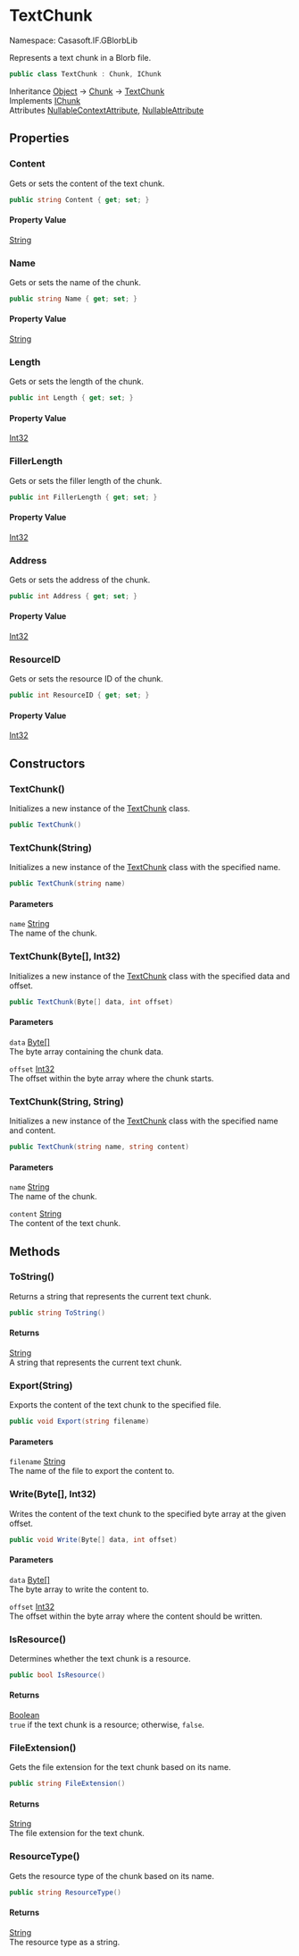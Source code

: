 # TextChunk

Namespace: Casasoft.IF.GBlorbLib

Represents a text chunk in a Blorb file.

```csharp
public class TextChunk : Chunk, IChunk
```

Inheritance [Object](https://docs.microsoft.com/en-us/dotnet/api/system.object) → [Chunk](./casasoft.if.gblorblib.chunk) → [TextChunk](./casasoft.if.gblorblib.textchunk)<br>
Implements [IChunk](./casasoft.if.gblorblib.ichunk)<br>
Attributes [NullableContextAttribute](https://docs.microsoft.com/en-us/dotnet/api/system.runtime.compilerservices.nullablecontextattribute), [NullableAttribute](https://docs.microsoft.com/en-us/dotnet/api/system.runtime.compilerservices.nullableattribute)

## Properties

### **Content**

Gets or sets the content of the text chunk.

```csharp
public string Content { get; set; }
```

#### Property Value

[String](https://docs.microsoft.com/en-us/dotnet/api/system.string)<br>

### **Name**

Gets or sets the name of the chunk.

```csharp
public string Name { get; set; }
```

#### Property Value

[String](https://docs.microsoft.com/en-us/dotnet/api/system.string)<br>

### **Length**

Gets or sets the length of the chunk.

```csharp
public int Length { get; set; }
```

#### Property Value

[Int32](https://docs.microsoft.com/en-us/dotnet/api/system.int32)<br>

### **FillerLength**

Gets or sets the filler length of the chunk.

```csharp
public int FillerLength { get; set; }
```

#### Property Value

[Int32](https://docs.microsoft.com/en-us/dotnet/api/system.int32)<br>

### **Address**

Gets or sets the address of the chunk.

```csharp
public int Address { get; set; }
```

#### Property Value

[Int32](https://docs.microsoft.com/en-us/dotnet/api/system.int32)<br>

### **ResourceID**

Gets or sets the resource ID of the chunk.

```csharp
public int ResourceID { get; set; }
```

#### Property Value

[Int32](https://docs.microsoft.com/en-us/dotnet/api/system.int32)<br>

## Constructors

### **TextChunk()**

Initializes a new instance of the [TextChunk](./casasoft.if.gblorblib.textchunk) class.

```csharp
public TextChunk()
```

### **TextChunk(String)**

Initializes a new instance of the [TextChunk](./casasoft.if.gblorblib.textchunk) class with the specified name.

```csharp
public TextChunk(string name)
```

#### Parameters

`name` [String](https://docs.microsoft.com/en-us/dotnet/api/system.string)<br>
The name of the chunk.

### **TextChunk(Byte[], Int32)**

Initializes a new instance of the [TextChunk](./casasoft.if.gblorblib.textchunk) class with the specified data and offset.

```csharp
public TextChunk(Byte[] data, int offset)
```

#### Parameters

`data` [Byte[]](https://docs.microsoft.com/en-us/dotnet/api/system.byte)<br>
The byte array containing the chunk data.

`offset` [Int32](https://docs.microsoft.com/en-us/dotnet/api/system.int32)<br>
The offset within the byte array where the chunk starts.

### **TextChunk(String, String)**

Initializes a new instance of the [TextChunk](./casasoft.if.gblorblib.textchunk) class with the specified name and content.

```csharp
public TextChunk(string name, string content)
```

#### Parameters

`name` [String](https://docs.microsoft.com/en-us/dotnet/api/system.string)<br>
The name of the chunk.

`content` [String](https://docs.microsoft.com/en-us/dotnet/api/system.string)<br>
The content of the text chunk.

## Methods

### **ToString()**

Returns a string that represents the current text chunk.

```csharp
public string ToString()
```

#### Returns

[String](https://docs.microsoft.com/en-us/dotnet/api/system.string)<br>
A string that represents the current text chunk.

### **Export(String)**

Exports the content of the text chunk to the specified file.

```csharp
public void Export(string filename)
```

#### Parameters

`filename` [String](https://docs.microsoft.com/en-us/dotnet/api/system.string)<br>
The name of the file to export the content to.

### **Write(Byte[], Int32)**

Writes the content of the text chunk to the specified byte array at the given offset.

```csharp
public void Write(Byte[] data, int offset)
```

#### Parameters

`data` [Byte[]](https://docs.microsoft.com/en-us/dotnet/api/system.byte)<br>
The byte array to write the content to.

`offset` [Int32](https://docs.microsoft.com/en-us/dotnet/api/system.int32)<br>
The offset within the byte array where the content should be written.

### **IsResource()**

Determines whether the text chunk is a resource.

```csharp
public bool IsResource()
```

#### Returns

[Boolean](https://docs.microsoft.com/en-us/dotnet/api/system.boolean)<br>
`true` if the text chunk is a resource; otherwise, `false`.

### **FileExtension()**

Gets the file extension for the text chunk based on its name.

```csharp
public string FileExtension()
```

#### Returns

[String](https://docs.microsoft.com/en-us/dotnet/api/system.string)<br>
The file extension for the text chunk.

### **ResourceType()**

Gets the resource type of the chunk based on its name.

```csharp
public string ResourceType()
```

#### Returns

[String](https://docs.microsoft.com/en-us/dotnet/api/system.string)<br>
The resource type as a string.
